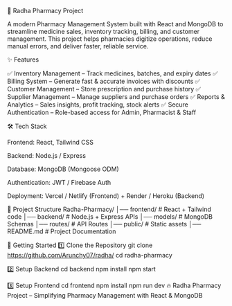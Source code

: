 💊 Radha Pharmacy Project

A modern Pharmacy Management System built with React and MongoDB to streamline medicine sales, inventory tracking, billing, and customer management. This project helps pharmacies digitize operations, reduce manual errors, and deliver faster, reliable service.

✨ Features

✅ Inventory Management – Track medicines, batches, and expiry dates
✅ Billing System – Generate fast & accurate invoices with discounts
✅ Customer Management – Store prescription and purchase history
✅ Supplier Management – Manage suppliers and purchase orders
✅ Reports & Analytics – Sales insights, profit tracking, stock alerts
✅ Secure Authentication – Role-based access for Admin, Pharmacist & Staff

🛠 Tech Stack

Frontend: React, Tailwind CSS

Backend: Node.js / Express

Database: MongoDB (Mongoose ODM)

Authentication: JWT / Firebase Auth

Deployment: Vercel / Netlify (Frontend) + Render / Heroku (Backend)

📂 Project Structure
Radha-Pharmacy/
│── frontend/        # React + Tailwind code
│── backend/         # Node.js + Express APIs
│── models/          # MongoDB Schemas
│── routes/          # API Routes
│── public/          # Static assets
│── README.md        # Project Documentation

🚀 Getting Started
1️⃣ Clone the Repository
git clone https://github.com/Arunchy07/radha/
cd radha-pharmacy

2️⃣ Setup Backend
cd backend
npm install
npm start

3️⃣ Setup Frontend
cd frontend
npm install
npm run dev
🔥 Radha Pharmacy Project – Simplifying Pharmacy Management with React & MongoDB

